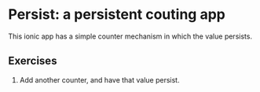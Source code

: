 # Persist: a persistent couting app
This ionic app has a simple counter mechanism in which the value persists.

## Exercises
1. Add another counter, and have that value persist.
